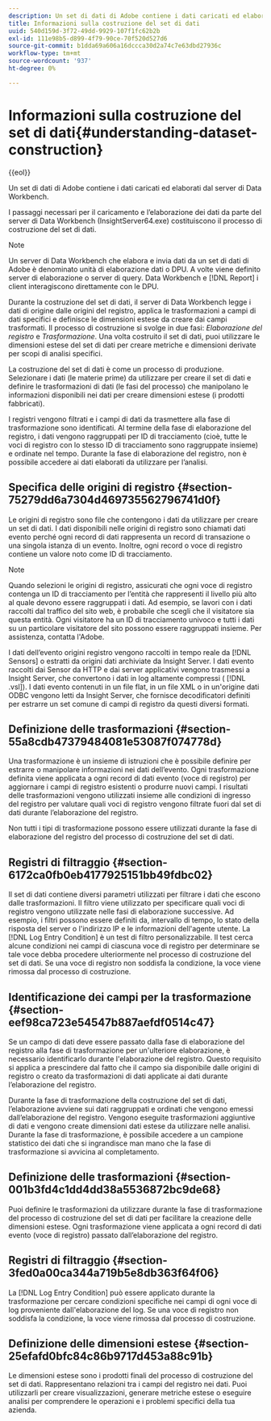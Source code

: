 ```yaml
---
description: Un set di dati di Adobe contiene i dati caricati ed elaborati dal server di Data Workbench.
title: Informazioni sulla costruzione del set di dati
uuid: 540d159d-3f72-49dd-9929-107f1fc62b2b
exl-id: 111e98b5-d899-4f79-90ce-70f520d527d6
source-git-commit: b1dda69a606a16dccca30d2a74c7e63dbd27936c
workflow-type: tm+mt
source-wordcount: '937'
ht-degree: 0%

---
```


# Informazioni sulla costruzione del set di dati{#understanding-dataset-construction}

{{eol}}

Un set di dati di Adobe contiene i dati caricati ed elaborati dal server di Data Workbench.

I passaggi necessari per il caricamento e l’elaborazione dei dati da parte del server di Data Workbench (InsightServer64.exe) costituiscono il processo di costruzione del set di dati.

>[!NOTE]
>
>Un server di Data Workbench che elabora e invia dati da un set di dati di Adobe è denominato unità di elaborazione dati o DPU. A volte viene definito server di elaborazione o server di query. Data Workbench e [!DNL Report] i client interagiscono direttamente con le DPU.

Durante la costruzione del set di dati, il server di Data Workbench legge i dati di origine dalle origini del registro, applica le trasformazioni a campi di dati specifici e definisce le dimensioni estese da creare dai campi trasformati. Il processo di costruzione si svolge in due fasi: *Elaborazione del registro* e *Trasformazione*. Una volta costruito il set di dati, puoi utilizzare le dimensioni estese del set di dati per creare metriche e dimensioni derivate per scopi di analisi specifici.

La costruzione del set di dati è come un processo di produzione. Selezionare i dati (le materie prime) da utilizzare per creare il set di dati e definire le trasformazioni di dati (le fasi del processo) che manipolano le informazioni disponibili nei dati per creare dimensioni estese (i prodotti fabbricati).

<!--
c_log_proc.xml
-->

I registri vengono filtrati e i campi di dati da trasmettere alla fase di trasformazione sono identificati. Al termine della fase di elaborazione del registro, i dati vengono raggruppati per ID di tracciamento (cioè, tutte le voci di registro con lo stesso ID di tracciamento sono raggruppate insieme) e ordinate nel tempo. Durante la fase di elaborazione del registro, non è possibile accedere ai dati elaborati da utilizzare per l’analisi.

## Specifica delle origini di registro {#section-75279dd6a7304d469735562796741d0f}

Le origini di registro sono file che contengono i dati da utilizzare per creare un set di dati. I dati disponibili nelle origini di registro sono chiamati dati evento perché ogni record di dati rappresenta un record di transazione o una singola istanza di un evento. Inoltre, ogni record o voce di registro contiene un valore noto come ID di tracciamento.

>[!NOTE]
>
>Quando selezioni le origini di registro, assicurati che ogni voce di registro contenga un ID di tracciamento per l’entità che rappresenti il livello più alto al quale devono essere raggruppati i dati. Ad esempio, se lavori con i dati raccolti dal traffico del sito web, è probabile che scegli che il visitatore sia questa entità. Ogni visitatore ha un ID di tracciamento univoco e tutti i dati su un particolare visitatore del sito possono essere raggruppati insieme. Per assistenza, contatta l&#39;Adobe.

I dati dell’evento origini registro vengono raccolti in tempo reale da [!DNL Sensors] o estratti da origini dati archiviate da Insight Server. I dati evento raccolti dai Sensor da HTTP e dai server applicativi vengono trasmessi a Insight Server, che convertono i dati in log altamente compressi ( [!DNL .vsl]). I dati evento contenuti in un file flat, in un file XML o in un&#39;origine dati ODBC vengono letti da Insight Server, che fornisce decodificatori definiti per estrarre un set comune di campi di registro da questi diversi formati.

## Definizione delle trasformazioni {#section-55a8cdb47379484081e53087f074778d}

Una trasformazione è un insieme di istruzioni che è possibile definire per estrarre o manipolare informazioni nei dati dell’evento. Ogni trasformazione definita viene applicata a ogni record di dati evento (voce di registro) per aggiornare i campi di registro esistenti o produrre nuovi campi. I risultati delle trasformazioni vengono utilizzati insieme alle condizioni di ingresso del registro per valutare quali voci di registro vengono filtrate fuori dal set di dati durante l’elaborazione del registro.

Non tutti i tipi di trasformazione possono essere utilizzati durante la fase di elaborazione del registro del processo di costruzione del set di dati.

## Registri di filtraggio {#section-6172ca0fb0eb4177925151bb49fdbc02}

Il set di dati contiene diversi parametri utilizzati per filtrare i dati che escono dalle trasformazioni. Il filtro viene utilizzato per specificare quali voci di registro vengono utilizzate nelle fasi di elaborazione successive. Ad esempio, i filtri possono essere definiti da, intervallo di tempo, lo stato della risposta del server o l&#39;indirizzo IP e le informazioni dell&#39;agente utente. La [!DNL Log Entry Condition] è un test di filtro personalizzabile. Il test cerca alcune condizioni nei campi di ciascuna voce di registro per determinare se tale voce debba procedere ulteriormente nel processo di costruzione del set di dati. Se una voce di registro non soddisfa la condizione, la voce viene rimossa dal processo di costruzione.

## Identificazione dei campi per la trasformazione {#section-eef98ca723e54547b887aefdf0514c47}

Se un campo di dati deve essere passato dalla fase di elaborazione del registro alla fase di trasformazione per un&#39;ulteriore elaborazione, è necessario identificarlo durante l&#39;elaborazione del registro. Questo requisito si applica a prescindere dal fatto che il campo sia disponibile dalle origini di registro o creato da trasformazioni di dati applicate ai dati durante l’elaborazione del registro.

<!--
c_transformation.xml
-->

Durante la fase di trasformazione della costruzione del set di dati, l’elaborazione avviene sui dati raggruppati e ordinati che vengono emessi dall’elaborazione del registro. Vengono eseguite trasformazioni aggiuntive di dati e vengono create dimensioni dati estese da utilizzare nelle analisi. Durante la fase di trasformazione, è possibile accedere a un campione statistico dei dati che si ingrandisce man mano che la fase di trasformazione si avvicina al completamento.

## Definizione delle trasformazioni {#section-001b3fd4c1dd4dd38a5536872bc9de68}

Puoi definire le trasformazioni da utilizzare durante la fase di trasformazione del processo di costruzione del set di dati per facilitare la creazione delle dimensioni estese. Ogni trasformazione viene applicata a ogni record di dati evento (voce di registro) passato dall’elaborazione del registro.

## Registri di filtraggio {#section-3fed0a00ca344a719b5e8db363f64f06}

La [!DNL Log Entry Condition] può essere applicato durante la trasformazione per cercare condizioni specifiche nei campi di ogni voce di log proveniente dall&#39;elaborazione del log. Se una voce di registro non soddisfa la condizione, la voce viene rimossa dal processo di costruzione.

## Definizione delle dimensioni estese {#section-25efafd0bfc84c86b9717d453a88c91b}

Le dimensioni estese sono i prodotti finali del processo di costruzione del set di dati. Rappresentano relazioni tra i campi del registro nei dati. Puoi utilizzarli per creare visualizzazioni, generare metriche estese o eseguire analisi per comprendere le operazioni e i problemi specifici della tua azienda.
